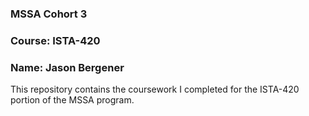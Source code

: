 ### MSSA Cohort 3
### Course: ISTA-420
### Name: Jason Bergener

This repository contains the coursework I completed for the ISTA-420 portion of the MSSA program.
